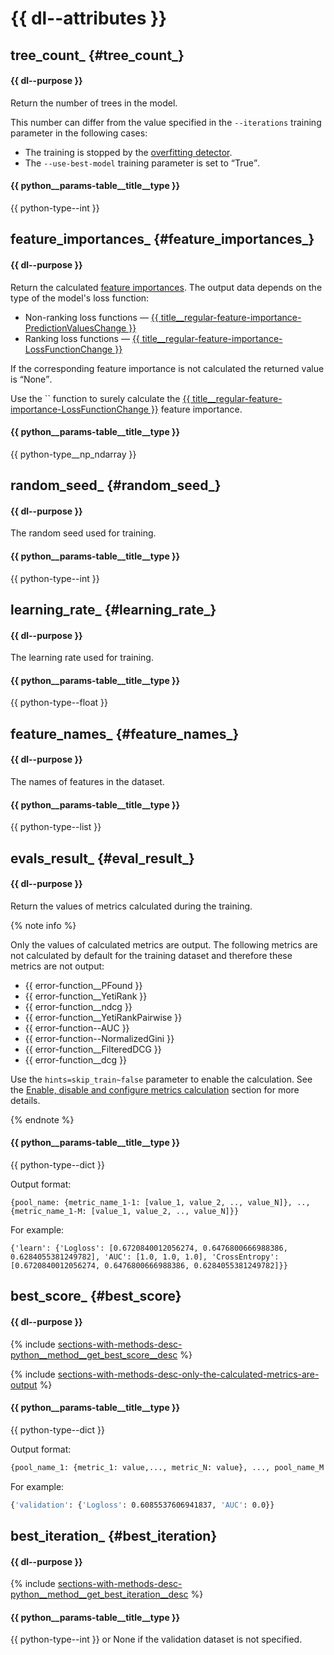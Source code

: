 # {{ dl--attributes }}

## tree_count_ {#tree_count_}

#### {{ dl--purpose }}

Return the number of trees in the model.

This number can differ from the value specified in the `--iterations` training parameter in the following cases:
- The training is stopped by the [overfitting detector](../concepts/overfitting-detector.md).
- The `--use-best-model` training parameter is set to <q>True</q>.

#### {{ python__params-table__title__type }}
{{ python-type--int }}


## feature_importances_ {#feature_importances_}

#### {{ dl--purpose }}

Return the calculated [feature importances](../concepts/fstr.md). The output data depends on the type of the model's loss function:
- Non-ranking loss functions — [{{ title__regular-feature-importance-PredictionValuesChange }}](../concepts/fstr.md#regular-feature-importance)
- Ranking loss functions — [{{ title__regular-feature-importance-LossFunctionChange }}](../concepts/fstr.md#regular-feature-importances__lossfunctionchange)

If the corresponding feature importance is not calculated the returned value is <q>None</q>.

Use the `` function to surely calculate the [{{ title__regular-feature-importance-LossFunctionChange }}](../concepts/fstr.md#regular-feature-importances__lossfunctionchange) feature importance.

#### {{ python__params-table__title__type }}
{{ python-type__np_ndarray }}


## random_seed_ {#random_seed_}

#### {{ dl--purpose }}

The random seed used for training.

#### {{ python__params-table__title__type }}

{{ python-type--int }}


## learning_rate_ {#learning_rate_}

#### {{ dl--purpose }}

The learning rate used for training.

#### {{ python__params-table__title__type }}
{{ python-type--float }}


## feature_names_ {#feature_names_}

#### {{ dl--purpose }}

The names of features in the dataset.

#### {{ python__params-table__title__type }}
{{ python-type--list }}


## evals_result_ {#eval_result_}

#### {{ dl--purpose }}

Return the values of metrics calculated during the training.

{% note info %}

Only the values of calculated metrics are output. The following metrics are not calculated by default for the training dataset and therefore these metrics are not output:

- {{ error-function__PFound }}
- {{ error-function__YetiRank }}
- {{ error-function__ndcg }}
- {{ error-function__YetiRankPairwise }}
- {{ error-function--AUC }}
- {{ error-function--NormalizedGini }}
- {{ error-function__FilteredDCG }}
- {{ error-function__dcg }}

Use the `hints=skip_train~false` parameter to enable the calculation. See the [Enable, disable and configure metrics calculation](../concepts/loss-functions.md#enable-disable-configure-metrics) section for more details.

{% endnote %}

#### {{ python__params-table__title__type }}

{{ python-type--dict }}

Output format:
```no-highlight
{pool_name: {metric_name_1-1: [value_1, value_2, .., value_N]}, .., {metric_name_1-M: [value_1, value_2, .., value_N]}}
```

For example:
```no-highlight
{'learn': {'Logloss': [0.6720840012056274, 0.6476800666988386, 0.6284055381249782], 'AUC': [1.0, 1.0, 1.0], 'CrossEntropy': [0.6720840012056274, 0.6476800666988386, 0.6284055381249782]}}
```


## best_score_ {#best_score}

#### {{ dl--purpose }}

{% include [sections-with-methods-desc-python__method__get_best_score__desc](../_includes/work_src/reusage/python__method__get_best_score__desc.md) %}


{% include [sections-with-methods-desc-only-the-calculated-metrics-are-output](../_includes/work_src/reusage/only-the-calculated-metrics-are-output.md) %}

#### {{ python__params-table__title__type }}

{{ python-type--dict }}

Output format:
```bash
{pool_name_1: {metric_1: value,..., metric_N: value}, ..., pool_name_M: {metric_1: value,..., metric_N: value}
```

For example:
```bash
{'validation': {'Logloss': 0.6085537606941837, 'AUC': 0.0}}
```


## best_iteration_ {#best_iteration}

#### {{ dl--purpose }}

{% include [sections-with-methods-desc-python__method__get_best_iteration__desc](../_includes/work_src/reusage/python__method__get_best_iteration__desc.md) %}


#### {{ python__params-table__title__type }}

{{ python-type--int }} or None if the validation dataset is not specified.

